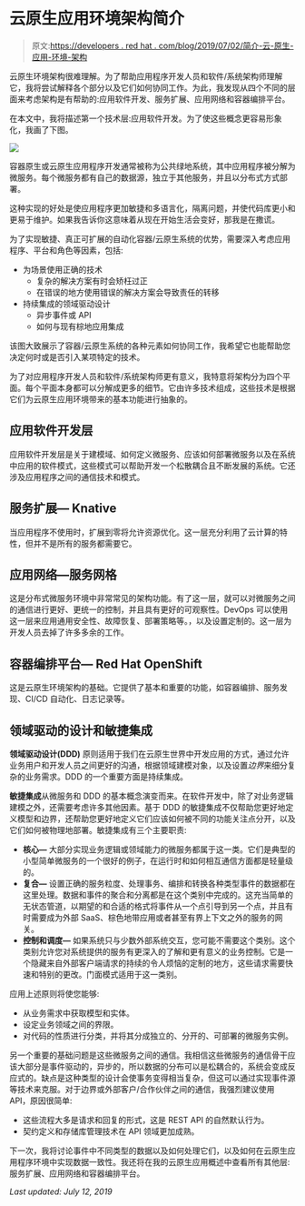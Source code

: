 # 云原生应用环境架构简介

> 原文:[https://developers . red hat . com/blog/2019/07/02/简介-云-原生-应用-环境-架构](https://developers.redhat.com/blog/2019/07/02/introduction-to-cloud-native-application-environment-architecture)

云原生环境架构很难理解。为了帮助应用程序开发人员和软件/系统架构师理解它，我将尝试解释各个部分以及它们如何协同工作。为此，我发现从四个不同的层面来考虑架构是有帮助的:应用软件开发、服务扩展、应用网络和容器编排平台。

在本文中，我将描述第一个技术层:应用软件开发。为了使这些概念更容易形象化，我画了下图。

![](../Images/63b7d4f48990510837f28bcdd4d0251c.png)

容器原生或云原生应用程序开发通常被称为公共绿地系统，其中应用程序被分解为微服务。每个微服务都有自己的数据源，独立于其他服务，并且以分布式方式部署。

这种实现的好处是使应用程序更加敏捷和多语言化，隔离问题，并使代码库更小和更易于维护。如果我告诉你这意味着从现在开始生活会变好，那我是在撒谎。

为了实现敏捷、真正可扩展的自动化容器/云原生系统的优势，需要深入考虑应用程序、平台和角色等因素，包括:

*   为场景使用正确的技术
    *   复杂的解决方案有时会矫枉过正
    *   在错误的地方使用错误的解决方案会导致责任的转移
*   持续集成的领域驱动设计
    *   异步事件或 API
    *   如何与现有棕地应用集成

该图大致展示了容器/云原生系统的各种元素如何协同工作，我希望它也能帮助您决定何时或是否引入某项特定的技术。

为了对应用程序开发人员和软件/系统架构师更有意义，我特意将架构分为四个平面。每个平面本身都可以分解成更多的细节。它由许多技术组成，这些技术是根据它们为云原生应用环境带来的基本功能进行抽象的。

## 应用软件开发层

应用软件开发层是关于建模域、如何定义微服务、应该如何部署微服务以及在系统中应用的软件模式，这些模式可以帮助开发一个松散耦合且不断发展的系统。它还涉及应用程序之间的通信技术和模式。

## 服务扩展— Knative

当应用程序不使用时，扩展到零将允许资源优化。这一层充分利用了云计算的特性，但并不是所有的服务都需要它。

## 应用网络—服务网格

这是分布式微服务环境中非常常见的架构功能。有了这一层，就可以对微服务之间的通信进行更好、更统一的控制，并且具有更好的可观察性。DevOps 可以使用这一层来应用通用安全性、故障恢复、部署策略等。，以及设置定制的。这一层为开发人员去掉了许多多余的工作。

## 容器编排平台— Red Hat OpenShift

这是云原生环境架构的基础。它提供了基本和重要的功能，如容器编排、服务发现、CI/CD 自动化、日志记录等。

## 领域驱动的设计和敏捷集成

**领域驱动设计(DDD)** 原则适用于我们在云原生世界中开发应用的方式，通过允许业务用户和开发人员之间更好的沟通，根据领域建模对象，以及设置*边界*来细分复杂的业务需求。DDD 的一个重要方面是持续集成。

**敏捷集成**从微服务和 DDD 的基本概念演变而来。在软件开发中，除了对业务逻辑建模之外，还需要考虑许多其他因素。基于 DDD 的敏捷集成不仅帮助您更好地定义模型和边界，还帮助您更好地定义它们应该如何被不同的功能关注点分开，以及它们如何被物理地部署。敏捷集成有三个主要职责:

*   **核心—** 大部分实现业务逻辑或领域能力的微服务都属于这一类。它们是典型的小型简单微服务的一个很好的例子，在运行时和如何相互通信方面都是轻量级的。
*   **复合—** 设置正确的服务粒度、处理事务、编排和转换各种类型事件的数据都在这里处理。数据和事件的聚合和分离都是在这个类别中完成的。这充当简单的无状态管道，以期望的和合适的格式将事件从一个点引导到另一个点，并且有时需要成为外部 SaaS、棕色地带应用或者甚至有界上下文之外的服务的网关。
*   **控制和调度—** 如果系统只与少数外部系统交互，您可能不需要这个类别。这个类别允许您对系统提供的服务有更深入的了解和更有意义的业务控制。它是一个隐藏来自外部客户端请求的持续的令人烦恼的定制的地方，这些请求需要快速和特别的更改。门面模式适用于这一类别。

应用上述原则将使您能够:

*   从业务需求中获取模型和实体。
*   设定业务领域之间的界限。
*   对代码的性质进行分类，并将其分成独立的、分开的、可部署的微服务实例。

另一个重要的基础问题是这些微服务之间的通信。我相信这些微服务的通信骨干应该大部分是事件驱动的，异步的，所以数据的分布可以是松耦合的，系统会变成反应式的。缺点是这种类型的设计会使事务变得相当复杂，但这可以通过实现事件源等技术来克服。对于边界或外部客户/合作伙伴之间的通信，我强烈建议使用 API，原因很简单:

*   这些流程大多是请求和回复的形式，这是 REST API 的自然默认行为。
*   契约定义和存储库管理技术在 API 领域更加成熟。

下一次，我将讨论事件中不同类型的数据以及如何处理它们，以及如何在云原生应用程序环境中实现数据一致性。我还将在我的云原生应用概述中查看所有其他层:服务扩展、应用网络和容器编排平台。

*Last updated: July 12, 2019*